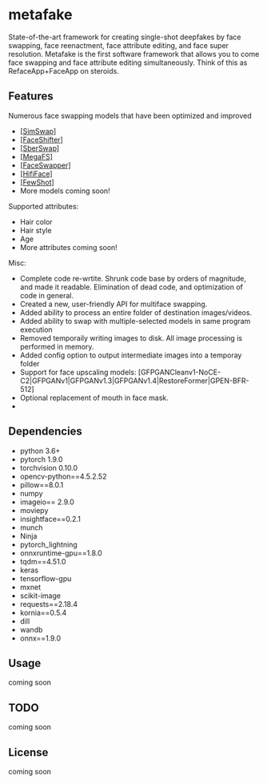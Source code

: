 # metafake
State-of-the-art framework for creating single-shot deepfakes by face swapping, face reenactment, face attribute editing, and face super resolution. Metafake is the first software framework that allows you to come face swapping and face attribute editing simultaneously. Think of this as RefaceApp+FaceApp on steroids.

## Features
Numerous face swapping models that have been optimized and improved 
- [[SimSwap]](https://github.com/neuralchen/SimSwap)
- [[FaceShifter]](https://github.com/ocastan/FaceShifter)
- [[SberSwap]](https://github.com/ai-forever/sber-swap)
- [[MegaFS]](https://github.com/zyainfal/One-Shot-Face-Swapping-on-Megapixels)
- [[FaceSwapper]](https://github.com/liqi-casia/FaceSwapper)
- [[HifiFace]](https://github.com/mindslab-ai/hififace)
- [[FewShot]]()
- More models coming soon!

Supported attributes:
- Hair color
- Hair style
- Age
- More attributes coming soon!

Misc:
- Complete code re-wrtite. Shrunk code base by orders of magnitude, and made it readable. Elimination of dead code, and optimization of code in general.
- Created a new, user-friendly API for multiface swapping. 
- Added ability to process an entire folder of destination images/videos. 
- Added ability to swap with multiple-selected models in same program execution
- Removed temporaily writing images to disk. All image processing is performed in memory.
- Added config option to output intermediate images into a temporay folder
- Support for face upscaling models: [GFPGANCleanv1-NoCE-C2|GFPGANv1|GFPGANv1.3|GFPGANv1.4|RestoreFormer|GPEN-BFR-512]
- Optional replacement of mouth in face mask. 
- 

## Dependencies
- python 3.6+
- pytorch 1.9.0
- torchvision 0.10.0
- opencv-python==4.5.2.52
- pillow==8.0.1
- numpy
- imageio== 2.9.0
- moviepy
- insightface==0.2.1
- munch
- Ninja
- pytorch_lightning
- onnxruntime-gpu==1.8.0
- tqdm==4.51.0
- keras
- tensorflow-gpu
- mxnet
- scikit-image
- requests==2.18.4
- kornia==0.5.4
- dill
- wandb
- onnx==1.9.0

## Usage 

coming soon

## TODO

coming soon

## License

coming soon 
